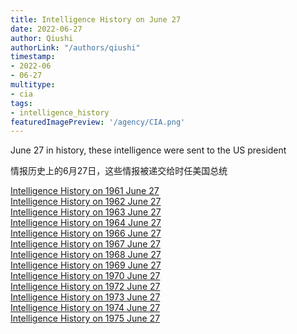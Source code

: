 ```yaml
---
title: Intelligence History on June 27
date: 2022-06-27
author: Qiushi 
authorLink: "/authors/qiushi"
timestamp: 
- 2022-06
- 06-27
multitype: 
- cia
tags: 
- intelligence_history
featuredImagePreview: '/agency/CIA.png'
---
```



June 27 in history, these intelligence were sent to the US president

情报历史上的6月27日，这些情报被递交给时任美国总统

<!--more-->







[Intelligence History on 1961 June 27](/dailybrief/1961-06-27)   
[Intelligence History on 1962 June 27](/dailybrief/1962-06-27)   
[Intelligence History on 1963 June 27](/dailybrief/1963-06-27)   
[Intelligence History on 1964 June 27](/dailybrief/1964-06-27)   
[Intelligence History on 1966 June 27](/dailybrief/1966-06-27)   
[Intelligence History on 1967 June 27](/dailybrief/1967-06-27)   
[Intelligence History on 1968 June 27](/dailybrief/1968-06-27)   
[Intelligence History on 1969 June 27](/dailybrief/1969-06-27)   
[Intelligence History on 1970 June 27](/dailybrief/1970-06-27)   
[Intelligence History on 1972 June 27](/dailybrief/1972-06-27)   
[Intelligence History on 1973 June 27](/dailybrief/1973-06-27)   
[Intelligence History on 1974 June 27](/dailybrief/1974-06-27)   
[Intelligence History on 1975 June 27](/dailybrief/1975-06-27)   
